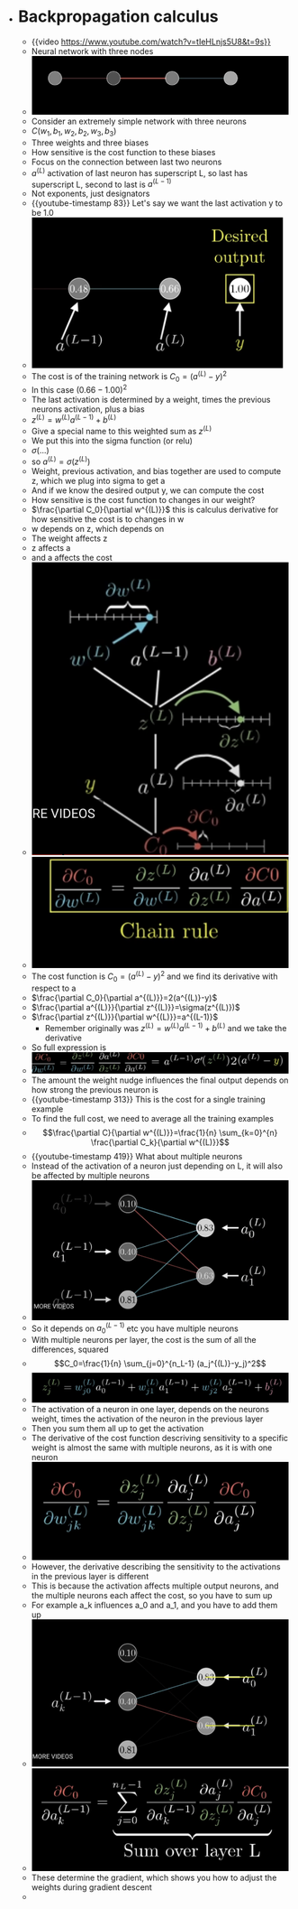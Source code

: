 - # Backpropagation calculus
	- {{video https://www.youtube.com/watch?v=tIeHLnjs5U8&t=9s}}
	- Neural network with three nodes
	- ![Screenshot 2023-04-02 at 5.42.17 PM.png](../assets/Screenshot_2023-04-02_at_5.42.17_PM_1680493446239_0.png)
	- Consider an extremely simple network with three neurons
	- $C(w_1,b_1,w_2,b_2, w_3, b_3)$
	- Three weights and three biases
	- How sensitive is the cost function to these biases
	- Focus on the connection between last two neurons
	- $a^{(L)}$ activation of last neuron has superscript L, so last has superscript L, second to last is $a^{(L-1)}$
	- Not exponents, just designators
	- {{youtube-timestamp 83}} Let's say we want the last activation y to be 1.0
	- ![Screenshot 2023-04-02 at 5.46.43 PM.png](../assets/Screenshot_2023-04-02_at_5.46.43_PM_1680493647321_0.png)
	- The cost is of the training network is $C_0=(a^{(L)}-y)^2$
	- In this case $(0.66 - 1.00)^2$
	- The last activation is determined by a weight, times the previous neurons activation, plus a bias
	- $z^{(L)}=w^{(L)}a^{(L-1)}+b^{(L)}$
	- Give a special name to this weighted sum as $z^{(L)}$
	- We put this into the sigma function (or relu)
	- $\sigma(...)$
	- so $a^{(L)}=\sigma(z^{(L)})$
	- Weight, previous activation, and bias together are used to compute z, which we plug into sigma to get a
	- And if we know the desired output y, we can compute the cost
	- How sensitive is the cost function to changes in our weight?
	- $\frac{\partial C_0}{\partial w^{(L)}}$ this is calculus derivative for how sensitive the cost is to changes in w
	- w depends on z, which depends on
	- The weight affects z
	- z affects a
	- and a affects the cost
	- ![Screenshot 2023-04-02 at 5.55.31 PM.png](../assets/Screenshot_2023-04-02_at_5.55.31_PM_1680494300343_0.png)
	- ![Screenshot 2023-04-02 at 5.55.39 PM.png](../assets/Screenshot_2023-04-02_at_5.55.39_PM_1680494308844_0.png)
	- The cost function is $C_0=(a^{(L)}-y)^2$ and we find its derivative with respect to a
	- $\frac{\partial C_0}{\partial a^{(L)}}=2(a^{(L)}-y)$
	- $\frac{\partial a^{(L)}}{\partial z^{(L)}}=\sigma(z^{(L)})$
	- $\frac{\partial z^{(L)}}{\partial w^{(L)}}=a^{(L-1)}$
		- Remember originally was $z^{(L)}=w^{(L)}a^{(L-1)}+b^{(L)}$ and we take the derivative
	- So full expression is
	- ![Screenshot 2023-04-02 at 6.13.45 PM.png](../assets/Screenshot_2023-04-02_at_6.13.45_PM_1680495240643_0.png)
	- The amount the weight nudge influences the final output  depends on how strong the previous neuron is
	- {{youtube-timestamp 313}} This is the cost for a single training example
	- To find the full cost, we need to average all the training examples
	- $$\frac{\partial C}{\partial w^{(L)}}=\frac{1}{n} \sum_{k=0}^{n} \frac{\partial C_k}{\partial w^{(L)}}$$
	- {{youtube-timestamp 419}} What about multiple neurons
	- Instead of the activation of a neuron just depending on L, it will also be affected by multiple neurons
	- ![Screenshot 2023-04-02 at 6.16.17 PM.png](../assets/Screenshot_2023-04-02_at_6.16.17_PM_1680495387371_0.png)
	- So it depends on $a_0^{(L-1)}$ etc you have multiple neurons
	- With multiple neurons per layer, the cost is the sum of all the differences, squared
	- $$C_0=\frac{1}{n} \sum_{j=0}^{n_L-1} (a_j^{(L)}-y_j)^2$$
	- ![Screenshot 2023-04-02 at 6.27.31 PM.png](../assets/Screenshot_2023-04-02_at_6.27.31_PM_1680496063503_0.png)
	- The activation of a neuron in one layer, depends on the neurons weight, times the activation of the neuron in the previous layer
	- Then you sum them all up to get the activation
	- The derivative of the cost function descriving sensitivity to a specific weight is almost the same with multiple neurons, as it is with one neuron
	- ![Screenshot 2023-04-02 at 6.35.14 PM.png](../assets/Screenshot_2023-04-02_at_6.35.14_PM_1680496539644_0.png)
	- However, the derivative describing the sensitivity to the activations in the previous layer is different
	- This is because the activation affects multiple output neurons, and the multiple neurons each affect the cost, so you have to sum up
	- For example a_k influences a_0 and a_1, and you have to add them up
	- ![Screenshot 2023-04-02 at 6.33.19 PM.png](../assets/Screenshot_2023-04-02_at_6.33.19_PM_1680496664653_0.png)
	- ![Screenshot 2023-04-02 at 6.32.41 PM.png](../assets/Screenshot_2023-04-02_at_6.32.41_PM_1680496658179_0.png)
	- These determine the gradient, which shows you how to adjust the weights during gradient descent
	-